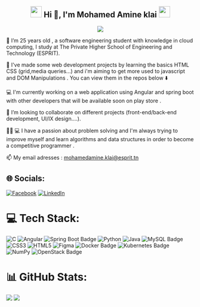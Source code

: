 <div align="center">

<h2><img src="https://em-content.zobj.net/source/animated-noto-color-emoji/356/fire_1f525.gif" height="30"> Hi 👋, I'm Mohamed Amine klai <img src="https://em-content.zobj.net/source/animated-noto-color-emoji/356/fire_1f525.gif" height="30"></h2>
  <img src="https://readme-typing-svg.herokuapp.com?&lines=A+passionate+IT+student+from+Tunisia;Welcome+to+my+GitHub+profile!&center=true&repeat=true&width=500&repeat=true&duration=5000&pause=3000">

</div>


🔭 I’m 25 years old , a software engineering student with knowledge in cloud computing, I study 
 at The Private Higher School of Engineering and Technology (ESPRIT).
 	

:round_pushpin: I've made some web development projects by learning the basics HTML CSS (grid,media queries...) and i'm aiming to get more used to javascript and DOM Manipulations .
You can view them in the repos below :arrow_down:   

💻 I'm currently working on a web application using Angular and spring boot with other developers that will be available soon on play store .
 
👯 I’m looking to collaborate on different projects (front-end/back-end development, UI/IX design....).

👨‍💻 💻 I have a passion about problem solving and I'm always trying to improve myself and learn  algorithms and data structures in order to become a competitive programmer .



📫 My email adresses : mohamedamine.klai@esprit.tn  
	

## 🌐 Socials:
[![Facebook](https://img.shields.io/badge/Facebook-%231877F2.svg?logo=Facebook&logoColor=white)](https://www.facebook.com/klai.15A/) [![LinkedIn](https://img.shields.io/badge/LinkedIn-%230077B5.svg?logo=linkedin&logoColor=white)](https://www.linkedin.com/in/mohamed-amine-klai-2a5132245/) 





# 💻 Tech Stack:

![C](https://img.shields.io/badge/C-%2300599C.svg?style=for-the-badge&logo=c&logoColor=white)
![Angular](https://img.shields.io/badge/Angular-DD0031?style=for-the-badge&logo=angular&logoColor=white)
![Spring Boot Badge](https://img.shields.io/badge/Spring_Boot-6DB33F.svg?&style=for-the-badge&logo=Spring%20Boot&logoColor=white)
![Python](https://img.shields.io/badge/python-3670A0?style=for-the-badge&logo=python&logoColor=ffdd54)
![Java](https://img.shields.io/badge/java-%23ED8B00.svg?style=for-the-badge&logo=java&logoColor=white)
![MySQL Badge](https://img.shields.io/badge/MySQL-4479A1.svg?&style=for-the-badge&logo=MySQL&logoColor=white)
  ![CSS3](https://img.shields.io/badge/css3-%231572B6.svg?style=for-the-badge&logo=css3&logoColor=white)
  ![HTML5](https://img.shields.io/badge/html5-%23E34F26.svg?style=for-the-badge&logo=html5&logoColor=white)   	![Figma](https://img.shields.io/badge/figma-%23F24E1E.svg?style=for-the-badge&logo=figma&logoColor=white)
 ![Docker Badge](https://img.shields.io/badge/Docker-2496ED.svg?&style=for-the-badge&logo=Docker&logoColor=white)
 ![Kubernetes Badge](https://img.shields.io/badge/Kubernetes-326CE5.svg?&style=for-the-badge&logo=Kubernetes&logoColor=white)
 ![NumPy](https://img.shields.io/badge/numpy-%23013243.svg?style=for-the-badge&logo=numpy&logoColor=white) 
 ![OpenStack Badge](https://img.shields.io/badge/OpenStack-ED1944.svg?&style=for-the-badge&logo=OpenStack&logoColor=white)


# 📊 GitHub Stats:
![](https://github-readme-stats.vercel.app/api/top-langs/?username=khalil2210&theme=dark&hide_border=false&include_all_commits=true&count_private=true&layout=compact&cache=none)
![](https://github-readme-streak-stats.herokuapp.com/?user=khalil2210&theme=dark&hide_border=false)<br/>
